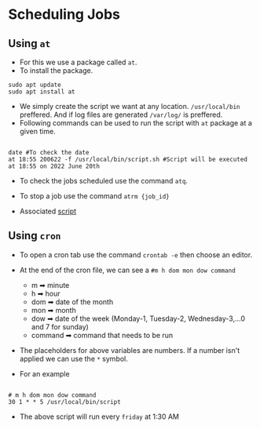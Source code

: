 # Scheduling Jobs

## Using `at`

- For this we use a package called `at`.
- To install the package.

```shell
sudo apt update
sudo apt install at
```

- We simply create the script we want at any location. `/usr/local/bin` preffered. And if log files are generated `/var/log/` is preffered.
- Following commands can be used to run the script with `at` package at a given time.

```shell

date #To check the date
at 18:55 200622 -f /usr/local/bin/script.sh #Script will be executed at 18:55 on 2022 June 20th

```

- To check the jobs scheduled use the command `atq`.
- To stop a job use the command `atrm {job_id}`

- Associated [script](../scripts/scheduling_jobs.sh)

## Using `cron`

- To open a cron tab use the command `crontab -e` then choose an editor.
- At the end of the cron file, we can see a `#m h dom mon dow command`
  - m ➡ minute
  - h ➡ hour
  - dom ➡ date of the month
  - mon ➡ month
  - dow ➡ date of the week (Monday-1, Tuesday-2, Wednesday-3,...0 and 7 for sunday)
  - command ➡ command that needs to be run
- The placeholders for above variables are numbers. If a number isn't applied we can use the `*` symbol.

- For an example

```shell

# m h dom mon dow command
30 1 * * 5 /usr/local/bin/script

```

- The above script will run every `friday` at 1:30 AM
